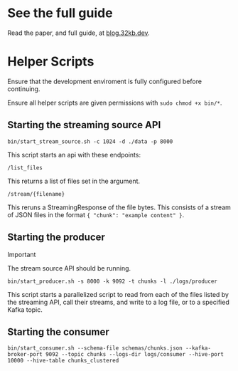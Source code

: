 # See the full guide

Read the paper, and full guide, at [blog.32kb.dev](blog.32kb.dev).

# Helper Scripts

Ensure that the development enviroment is fully configured before continuing.

Ensure all helper scripts are given permissions with `sudo chmod +x bin/*`.

## Starting the streaming source API

```
bin/start_stream_source.sh -c 1024 -d ./data -p 8000
```

This script starts an api with these endpoints:

`/list_files`

This returns a list of files set in the argument.

`/stream/{filename}`

This reruns a StreamingResponse of the file bytes. This consists of a stream of JSON files in the format `{ "chunk": "example content" }`.

## Starting the producer

> [!IMPORTANT]  
> The stream source API should be running.

```
bin/start_producer.sh -s 8000 -k 9092 -t chunks -l ./logs/producer
```

This script starts a parallelized script to read from each of the files listed by the streaming API, call their streams, and write to a log file, or to a specified Kafka topic.

## Starting the consumer

```
bin/start_consumer.sh --schema-file schemas/chunks.json --kafka-broker-port 9092 --topic chunks --logs-dir logs/consumer --hive-port 10000 --hive-table chunks_clustered
```
